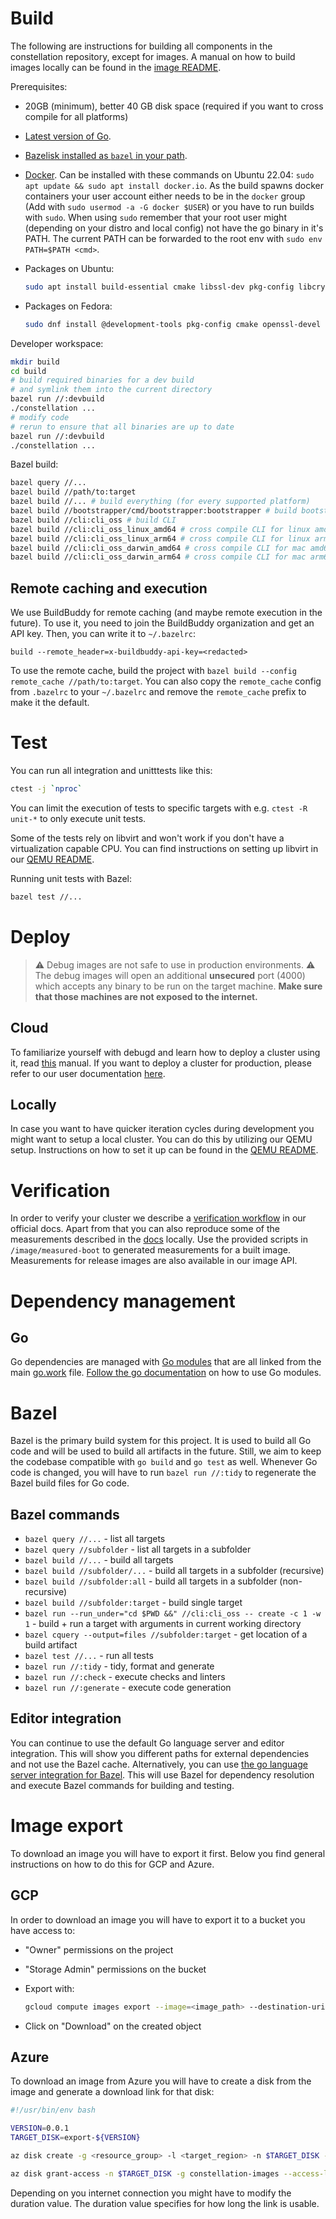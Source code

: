 # Build

The following are instructions for building all components in the constellation repository, except for images. A manual on how to build images locally can be found in the [image README](/image/README.md).

Prerequisites:

* 20GB (minimum), better 40 GB disk space (required if you want to cross compile for all platforms)
* [Latest version of Go](https://go.dev/doc/install).
* [Bazelisk installed as `bazel` in your path](https://github.com/bazelbuild/bazelisk/releases).
* [Docker](https://docs.docker.com/engine/install/). Can be installed with these commands on Ubuntu 22.04: `sudo apt update && sudo apt install docker.io`. As the build spawns docker containers your user account either needs to be in the `docker` group (Add with `sudo usermod -a -G docker $USER`) or you have to run builds with `sudo`. When using `sudo` remember that your root user might (depending on your distro and local config) not have the go binary in it's PATH. The current PATH can be forwarded to the root env with `sudo env PATH=$PATH <cmd>`.

* Packages on Ubuntu:

  ```sh
  sudo apt install build-essential cmake libssl-dev pkg-config libcryptsetup12 libcryptsetup-dev
  ```

* Packages on Fedora:

  ```sh
  sudo dnf install @development-tools pkg-config cmake openssl-devel cryptsetup-libs cryptsetup-devel
  ```

Developer workspace:

```sh
mkdir build
cd build
# build required binaries for a dev build
# and symlink them into the current directory
bazel run //:devbuild
./constellation ...
# modify code
# rerun to ensure that all binaries are up to date
bazel run //:devbuild
./constellation ...
```

Bazel build:

```sh
bazel query //...
bazel build //path/to:target
bazel build //... # build everything (for every supported platform)
bazel build //bootstrapper/cmd/bootstrapper:bootstrapper # build bootstrapper
bazel build //cli:cli_oss # build CLI
bazel build //cli:cli_oss_linux_amd64 # cross compile CLI for linux amd64
bazel build //cli:cli_oss_linux_arm64 # cross compile CLI for linux arm64
bazel build //cli:cli_oss_darwin_amd64 # cross compile CLI for mac amd64
bazel build //cli:cli_oss_darwin_arm64 # cross compile CLI for mac arm64
```

## Remote caching and execution

We use BuildBuddy for remote caching (and maybe remote execution in the future). To use it, you need to join the BuildBuddy organization and get an API key. Then, you can write it to `~/.bazelrc`:

```
build --remote_header=x-buildbuddy-api-key=<redacted>
```

To use the remote cache, build the project with `bazel build --config remote_cache //path/to:target`.
You can also copy the `remote_cache` config from `.bazelrc` to your `~/.bazelrc` and remove the `remote_cache` prefix to make it the default.

# Test

You can run all integration and unitttests like this:

```sh
ctest -j `nproc`
```

You can limit the execution of tests to specific targets with e.g. `ctest -R unit-*` to only execute unit tests.

Some of the tests rely on libvirt and won't work if you don't have a virtualization capable CPU. You can find instructions on setting up libvirt in our [QEMU README](qemu.md).

Running unit tests with Bazel:

```sh
bazel test //...
```

# Deploy

> :warning: Debug images are not safe to use in production environments. :warning:
The debug images will open an additional **unsecured** port (4000) which accepts any binary to be run on the target machine. **Make sure that those machines are not exposed to the internet.**

## Cloud

To familiarize yourself with debugd and learn how to deploy a cluster using it, read [this](/debugd/README.md) manual.
If you want to deploy a cluster for production, please refer to our user documentation [here](https://docs.edgeless.systems/constellation/getting-started/first-steps#create-a-cluster).

## Locally

In case you want to have quicker iteration cycles during development you might want to setup a local cluster.
You can do this by utilizing our QEMU setup.
Instructions on how to set it up can be found in the [QEMU README](qemu.md).

# Verification

In order to verify your cluster we describe a [verification workflow](https://docs.edgeless.systems/constellation/workflows/verify-cluster) in our official docs.
Apart from that you can also reproduce some of the measurements described in the [docs](https://docs.edgeless.systems/constellation/architecture/attestation#runtime-measurements) locally.
Use the provided scripts in `/image/measured-boot` to generated measurements for a built image. Measurements for release images are also available in our image API.

# Dependency management

## Go

Go dependencies are managed with [Go modules](https://blog.golang.org/using-go-modules) that are all linked from the main [go.work](/go.work) file.
[Follow the go documentation](https://go.dev/doc/modules/managing-dependencies) on how to use Go modules.

# Bazel

Bazel is the primary build system for this project. It is used to build all Go code and will be used to build all artifacts in the future.
Still, we aim to keep the codebase compatible with `go build` and `go test` as well.
Whenever Go code is changed, you will have to run `bazel run //:tidy` to regenerate the Bazel build files for Go code.

## Bazel commands

* `bazel query //...` - list all targets
* `bazel query //subfolder` - list all targets in a subfolder
* `bazel build //...` - build all targets
* `bazel build //subfolder/...` - build all targets in a subfolder (recursive)
* `bazel build //subfolder:all` - build all targets in a subfolder (non-recursive)
* `bazel build //subfolder:target` - build single target
* `bazel run --run_under="cd $PWD &&" //cli:cli_oss -- create -c 1 -w 1` - build + run a target with arguments in current working directory
* `bazel cquery --output=files //subfolder:target` - get location of a build artifact
* `bazel test //...` - run all tests
* `bazel run //:tidy` - tidy, format and generate
* `bazel run //:check` - execute checks and linters
* `bazel run //:generate` - execute code generation

## Editor integration

You can continue to use the default Go language server and editor integration. This will show you different paths for external dependencies and not use the Bazel cache.
Alternatively, you can use [the go language server integration for Bazel](https://github.com/bazelbuild/rules_go/wiki/Editor-setup). This will use Bazel for dependency resolution and execute Bazel commands for building and testing.

# Image export

To download an image you will have to export it first.
Below you find general instructions on how to do this for GCP and Azure.

## GCP

In order to download an image you will have to export it to a bucket you have access to:

* "Owner" permissions on the project
* "Storage Admin" permissions on the bucket
* Export with:

  ```bash
  gcloud compute images export --image=<image_path> --destination-uri=<bucket_uri> --export-format=qcow2 --project=<image_project>
  ```

* Click on "Download" on the created object

## Azure

To download an image from Azure you will have to create a disk from the image and generate a download link for that disk:

```bash
#!/usr/bin/env bash

VERSION=0.0.1
TARGET_DISK=export-${VERSION}

az disk create -g <resource_group> -l <target_region> -n $TARGET_DISK --hyper-v-generation V2 --os-type Linux --sku standard_lrs --security-type TrustedLaunch --gallery-image-reference <image_path>

az disk grant-access -n $TARGET_DISK -g constellation-images --access-level Read --duration-in-seconds 3600 | jq -r .accessSas
```

Depending on you internet connection you might have to modify the duration value.
The duration value specifies for how long the link is usable.
